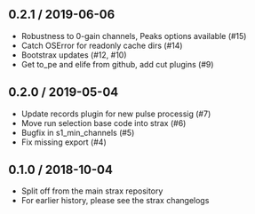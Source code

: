 0.2.1 / 2019-06-06
------------------
- Robustness to 0-gain channels, Peaks options available (#15)
- Catch OSError for readonly cache dirs (#14)
- Bootstrax updates (#12, #10)
- Get to_pe and elife from github, add cut plugins (#9)


0.2.0 / 2019-05-04
------------------
- Update records plugin for new pulse processig (#7)
- Move run selection base code into strax (#6)
- Bugfix in s1_min_channels (#5)
- Fix missing export (#4)

0.1.0 / 2018-10-04
------------------
- Split off from the main strax repository
- For earlier history, please see the strax changelogs
